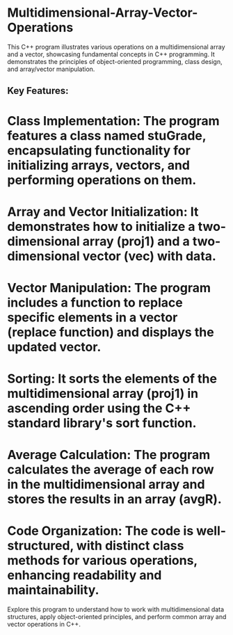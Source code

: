 # Multidimensional-Array-Vector-Operations
This C++ program illustrates various operations on a multidimensional array and a vector, showcasing fundamental concepts in C++ programming. It demonstrates the principles of object-oriented programming, class design, and array/vector manipulation.

## **Key Features:**

# Class Implementation: The program features a class named stuGrade, encapsulating functionality for initializing arrays, vectors, and performing operations on them.

# Array and Vector Initialization: It demonstrates how to initialize a two-dimensional array (proj1) and a two-dimensional vector (vec) with data.

# Vector Manipulation: The program includes a function to replace specific elements in a vector (replace function) and displays the updated vector.

# Sorting: It sorts the elements of the multidimensional array (proj1) in ascending order using the C++ standard library's sort function.

# Average Calculation: The program calculates the average of each row in the multidimensional array and stores the results in an array (avgR).

# Code Organization: The code is well-structured, with distinct class methods for various operations, enhancing readability and maintainability.

Explore this program to understand how to work with multidimensional data structures, apply object-oriented principles, and perform common array and vector operations in C++.
